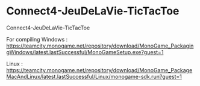 # Connect4-JeuDeLaVie-TicTacToe
Connect4-JeuDeLaVie-TicTacToe

For compiling
Windows : https://teamcity.monogame.net/repository/download/MonoGame_PackagingWindows/latest.lastSuccessful/MonoGameSetup.exe?guest=1

Linux : https://teamcity.monogame.net/repository/download/MonoGame_PackageMacAndLinux/latest.lastSuccessful/Linux/monogame-sdk.run?guest=1